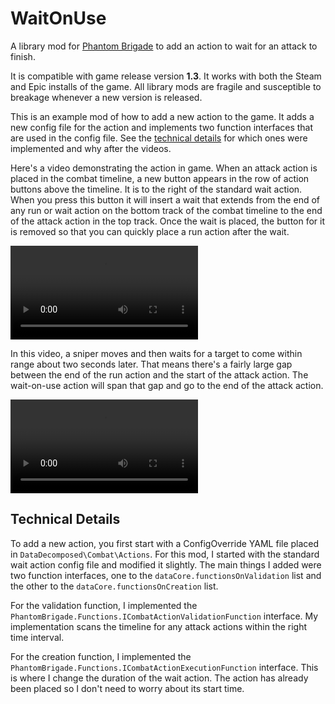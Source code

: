 # WaitOnUse

A library mod for [Phantom Brigade](https://braceyourselfgames.com/phantom-brigade/) to add an action to wait for an attack to finish.

It is compatible with game release version **1.3**. It works with both the Steam and Epic installs of the game. All library mods are fragile and susceptible to breakage whenever a new version is released.

This is an example mod of how to add a new action to the game. It adds a new config file for the action and implements two function interfaces that are used in the config file. See the [technical details](#technical-details) for which ones were implemented and why after the videos.

Here's a video demonstrating the action in game. When an attack action is placed in the combat timeline, a new button appears in the row of action buttons above the timeline. It is to the right of the standard wait action. When you press this button it will insert a wait that extends from the end of any run or wait action on the bottom track of the combat timeline to the end of the attack action in the top track. Once the wait is placed, the button for it is removed so that you can quickly place a run action after the wait.

<video controls src="">
  <p>Demonstrating the wait-on-use action. A run action is placed and an attack action is placed at the end of the run. The wait-on-use action button now appears and when it's clicked, a new wait action is placed that goes to the end of the attack action.</p>
</video>

In this video, a sniper moves and then waits for a target to come within range about two seconds later. That means there's a fairly large gap between the end of the run action and the start of the attack action. The wait-on-use action will span that gap and go to the end of the attack action.

<video controls src="">
  <p>The wait-on-use action will span any gaps between the end of the last action on the bottom track and the start of the next action on the top track.</p>
</video>

## Technical Details

To add a new action, you first start with a ConfigOverride YAML file placed in `DataDecomposed\Combat\Actions`. For this mod, I started with the standard wait action config file and modified it slightly. The main things I added were two function interfaces, one to the `dataCore.functionsOnValidation` list and the other to the `dataCore.functionsOnCreation` list.

For the validation function, I implemented the `PhantomBrigade.Functions.ICombatActionValidationFunction` interface. My implementation scans the timeline for any attack actions within the right time interval.

For the creation function, I implemented the `PhantomBrigade.Functions.ICombatActionExecutionFunction` interface. This is where I change the duration of the wait action. The action has already been placed so I don't need to worry about its start time.
